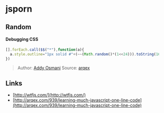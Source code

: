 # jsporn

## Random 

#### Debugging CSS
```javascript
[].forEach.call($$("*"),function(a){
  a.style.outline="1px solid #"+(~~(Math.random()*(1<<24))).toString(16)
})
```
> Author: [Addy Osmani](http://addyosmani.com/blog/) 
> Source: [arqex](http://arqex.com/939/learning-much-javascript-one-line-code)

## Links

- [http://wtfjs.com/](http://wtfjs.com/)
- [http://arqex.com/939/learning-much-javascript-one-line-code](http://arqex.com/939/learning-much-javascript-one-line-code)
